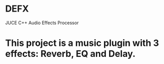 # DEFX
JUCE C++ Audio Effects Processor
# This project is a music plugin with 3 effects: Reverb, EQ and Delay.
